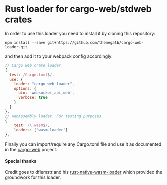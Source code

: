 # Rust loader for cargo-web/stdweb crates

In order to use this loader you need to install it by cloning this repository:
```
npm install --save git+https://github.com/themegatb/cargo-web-loader.git
```
and then add it to your webpack config accordingly:
```javascript
// Cargo web crate loader
{
  test: /Cargo.toml$/,
  use: {
    loader: "cargo-web-loader",
    options: {
      bin: "websocket_api_web",
      verbose: true
    }
  }
},
// WebAssembly loader. For testing purposes
{
    test: /\.wasm$/,
    loaders: ['wasm-loader']
},
```
Finally you can import/require any Cargo.toml file and use it as documented in the [cargo-web](https://github.com/koute/cargo-web) project.

#### Special thanks
Credit goes to dflemstr and his [rust-native-wasm-loader](https://github.com/dflemstr/rust-native-wasm-loader) which provided the groundwork for this loader.
